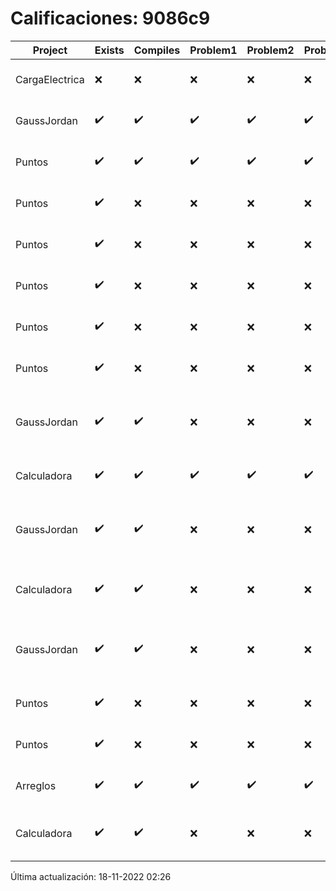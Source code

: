 # Calificaciones: 9086c9
|Project|Exists|Compiles|Problem1|Problem2|Problem3|Extra|CommitHash|CommitDate|CheckDate|Comments|DueDate|Grade|
|-|-|-|-|-|-|-|-|-|-|-|-|-|
|CargaElectrica|❌|❌|❌|❌|❌|❌|NA|NA|18-11-2022 02:26:06|No se encontró el archivo en PracticasCompuI/CargaElectrica/CargaElectrica.cpp|23-11-2022 21:00:00|5|
|GaussJordan|✔️|✔️|✔️|✔️|✔️|✔️|7d8e231c2383565a4fed291acc27819ef5577bb5|19-10-2022 01:18:21|19-10-2022 01:55:39|¡Excelente trabajo!|19-10-2022 21:00:00|10.0|
|Puntos|✔️|✔️|✔️|✔️|✔️|✔️|c97751b0f72d6e1dcc16ae5de9e6cfb6c42bf67e|17-11-2022 15:50:51|17-11-2022 16:31:47|¡Excelente trabajo!|13-11-2022 21:00:00|8.5|
|Puntos|✔️|❌|❌|❌|❌|❌|380c87d1491baa6c3dce95ca387fc78b05bde78a|17-11-2022 14:16:07|17-11-2022 14:19:46|Tu código no compila|13-11-2022 21:00:00|5.0|
|Puntos|✔️|❌|❌|❌|❌|❌|4e227efa5bf42933be91ebdd2c27df16f509eee7|17-11-2022 12:01:07|17-11-2022 12:07:29|Tu código no compila|13-11-2022 21:00:00|5.0|
|Puntos|✔️|❌|❌|❌|❌|❌|ec4f25803154fdba74d711f3f9d85433bf096043|16-11-2022 11:09:24|16-11-2022 11:55:27|Tu código no compila|13-11-2022 21:00:00|5.0|
|Puntos|✔️|❌|❌|❌|❌|❌|49f54a94c17a4681e10f9a56864034990fd090da|16-11-2022 01:12:17|16-11-2022 02:01:46|Tu código no compila|13-11-2022 21:00:00|5.0|
|Puntos|✔️|❌|❌|❌|❌|❌|2e1406099b1efaf89c22e4789f559a780018088f|16-11-2022 00:50:39|16-11-2022 00:55:48|Tu código no compila|13-11-2022 21:00:00|5.0|
|GaussJordan|✔️|✔️|❌|❌|❌|❌|4b1ee316903a51e89ed268c6655fd15daad42847|16-10-2022 00:43:21|16-10-2022 01:11:25|No aplica correctamente el método de Gauss-Jordan-No aplica correctamente el método de Gauss-Jordan-No avisa al usuario que el sistema no tiene solución-No intercambia las filas cuando un pivote es cero|19-10-2022 21:00:00|6.0|
|Calculadora|✔️|✔️|✔️|✔️|✔️|❌|2aca10155047f715fd726eb10e13eed2cd5bbb35|12-10-2022 14:16:18|12-10-2022 15:01:49|No sale con código diferente de cero con división entre cero|28-09-2022 21:00:00|9.0|
|GaussJordan|✔️|✔️|❌|❌|❌|❌|6b7c2b7e0b8b758fa129f406d46665abd6088f29|12-10-2022 14:12:30|12-10-2022 15:02:31|No aplica correctamente el método de Gauss-Jordan-No aplica correctamente el método de Gauss-Jordan-No avisa al usuario que el sistema no tiene solución-No intercambia las filas cuando un pivote es cero|12-10-2022 21:00:00|6.0|
|Calculadora|✔️|✔️|❌|❌|❌|❌|0e23948025c44ed203a5281239224319d57d4564|12-10-2022 12:30:59|12-10-2022 12:56:42|Revisa la operación suma-No implementaste operaciones con números flotantes-Revisa la operación división-No sale con código diferente de cero con división entre cero|28-09-2022 21:00:00|5.0|
|GaussJordan|✔️|✔️|❌|❌|❌|❌|64f76eef62968353cd392081c450b893400ea061|12-10-2022 11:38:04|12-10-2022 11:52:58|No aplica correctamente el método de Gauss-Jordan-No aplica correctamente el método de Gauss-Jordan-No avisa al usuario que el sistema no tiene solución-No intercambia las filas cuando un pivote es cero|12-10-2022 21:00:00|6.0|
|Puntos|✔️|❌|❌|❌|❌|❌|127f92060e44120a67a2c2a3f0923ba99b698c7d|10-11-2022 15:09:50|14-11-2022 10:23:44|Tu código no compila|13-11-2022 21:00:00|5.0|
|Puntos|✔️|❌|❌|❌|❌|❌|b34b33c62e9b2d02e149a2a02a95ba0e59786c4f|09-11-2022 15:20:15|09-11-2022 15:21:33|Tu código no compila|13-11-2022 21:00:00|5.0|
|Arreglos|✔️|✔️|✔️|✔️|✔️|✔️|74598906263115ceee0b7881aff522d8bcc0610b|06-10-2022 16:54:19|12-10-2022 11:52:02|¡Excelente trabajo!|05-10-2022 21:00:00|10.0|
|Calculadora|✔️|✔️|❌|❌|❌|❌|f8b1246e9c1b5a72835846ad2714ade33d4fd3d7|05-10-2022 11:38:47|12-10-2022 11:51:20|Revisa la operación suma-No implementaste operaciones con números flotantes-Revisa la operación división-No sale con código diferente de cero con división entre cero|28-09-2022 21:00:00|5.0|

Última actualización: 18-11-2022 02:26
